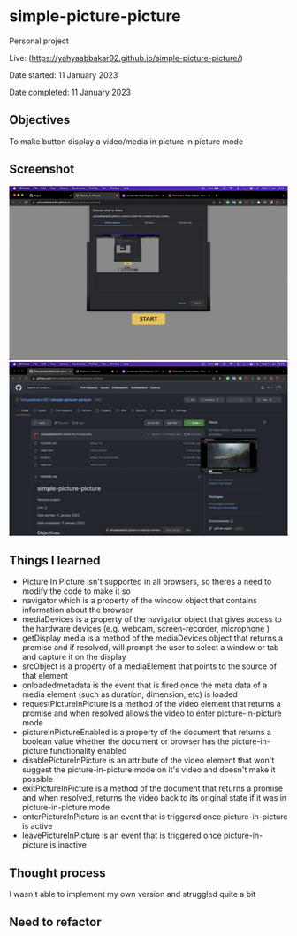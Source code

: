 # simple-picture-picture

Personal project

Live: (https://yahyaabbakar92.github.io/simple-picture-picture/)

Date started: 11 January 2023

Date completed: 11 January 2023

## Objectives

To make button display a video/media in picture in picture mode

## Screenshot

![Alt text](Screenshot%202023-01-11%20at%2018.54.23.png)
![Alt text](Screenshot%202023-01-11%20at%2018.55.31.png)

## Things I learned

- Picture In Picture isn't supported in all browsers, so theres a need to modify the code to make it so
- navigator which is a property of the window object that contains information about the browser
- mediaDevices is a property of the navigator object that gives access to the hardware devices (e.g. webcam, screen-recorder, microphone )
- getDisplay media is a method of the mediaDevices object that returns a promise and if resolved, will prompt the user to select a window or tab and capture it on the display
- srcObject is a property of a mediaElement that points to the source of that element
- onloadedmetadata is the event that is fired once the meta data of a media element (such as duration, dimension, etc) is loaded
- requestPictureInPicture is a method of the video element that returns a promise and when resolved allows the video to enter picture-in-picture mode
- pictureInPictureEnabled is a property of the document that returns a boolean value whether the document or browser has the picture-in-picture functionality enabled
- disablePictureInPicture is an attribute of the video element that won't suggest the picture-in-picture mode on it's video and doesn't make it possible
- exitPictureInPicture is a method of the document that returns a promise and when resolved, returns the video back to its original state if it was in picture-in-picture mode
- enterPictureInPicture is an event that is triggered once picture-in-picture is active
- leavePictureInPicture is an event that is triggered once picture-in-picture is inactive

## Thought process

I wasn't able to implement my own version and struggled quite a bit

## Need to refactor
